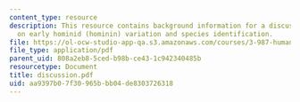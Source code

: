 ```yaml
---
content_type: resource
description: This resource contains background information for a discussion project
  on early hominid (hominin) variation and species identification.
file: https://ol-ocw-studio-app-qa.s3.amazonaws.com/courses/3-987-human-origins-and-evolution-spring-2006/aa9397b07f30965bbb04de8303726318_discussion.pdf
file_type: application/pdf
parent_uid: 808a2eb8-5ced-b98b-ce43-1c942340485b
resourcetype: Document
title: discussion.pdf
uid: aa9397b0-7f30-965b-bb04-de8303726318
---
```

